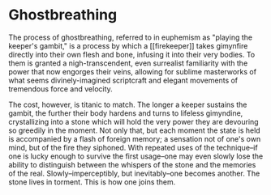 # Ghostbreathing

The process of ghostbreathing, referred to in euphemism as "playing the keeper's gambit," is a process by which a [[firekeeper]] takes gimynfire directly into their own flesh and bone, infusing it into their very bodies. To them is granted a nigh-transcendent, even surrealist familiarity with the power that now engorges their veins, allowing for sublime masterworks of what seems divinely-imagined scriptcraft and elegant movements of tremendous force and velocity. 

The cost, however, is titanic to match. The longer a keeper sustains the gambit, the further their body hardens and turns to lifeless gimyndine, crystallizing into a stone which will hold the very power they are devouring so greedily in the moment. Not only that, but each moment the state is held is accompanied by a flash of foreign memory; a sensation not of one's own mind, but of the fire they siphoned. With repeated uses of the technique–if one is lucky enough to survive the first usage–one may even slowly lose the ability to distinguish between the whispers of the stone and the memories of the real. Slowly–imperceptibly, but inevitably–one becomes another. The stone lives in torment. This is how one joins them.
